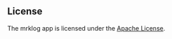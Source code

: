 ## License

The mrklog app is licensed under the [Apache License](http://opensource.org/licenses/Apache-2.0).
